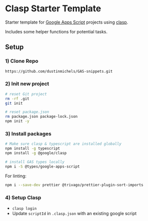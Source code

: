 # Clasp Starter Template

Starter template for [Google Apps Script](https://developers.google.com/apps-script/) projects using [clasp](https://github.com/google/clasp).

Includes some helper functions for potential tasks.

## Setup

### 1) Clone Repo

```sh
https://github.com/dustinmichels/GAS-snippets.git
```

### 2) Init new project

```sh
# reset Git project
rm -rf .git
git init

# reset package.json
rm package.json package-lock.json
npm init -y
```

### 3) Install packages

```sh
# Make sure clasp & typescript are installed globally
npm install -g typescript
npm install -g @google/clasp

# install GAS types locally
npm i -S @types/google-apps-script
```

For linting:

```sh
npm i --save-dev prettier @trivago/prettier-plugin-sort-imports
```

### 4) Setup Clasp

- `clasp login`
- Update `scriptId` in `.clasp.json` with an existing google script
